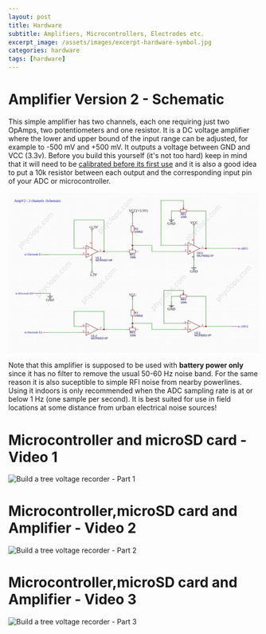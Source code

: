 ```yaml
---
layout: post
title: Hardware
subtitle: Amplifiers, Microcontrollers, Electrodes etc.
excerpt_image: /assets/images/excerpt-hardware-symbol.jpg
categories: hardware
tags: [hardware]
---
```


# Amplifier Version 2 - Schematic
This simple amplifier has two channels, each one requiring just two OpAmps, two potentiometers and one resistor. It is a DC voltage amplifier where the lower and upper bound of the input range can be adjusted, for example to -500 mV and +500 mV. It outputs a voltage between GND and VCC (3.3v). Before you build this yourself (it's not too hard) keep in mind that it will need to be [calibrated before its first use]() and it is also a good idea to put a 10k resistor between each output and the corresponding input pin of your ADC or microcontroller.

![](/assets/images/AmpV2-Schematic-Used-in-2022-2023-2024-Watermarked.jpg)

Note that this amplifier is supposed to be used with **battery power only** since it has no filter to remove the usual 50-60 Hz noise band. For the same reason it is also suceptible to simple RFI noise from nearby powerlines. Using it indoors is only recommended when the ADC sampling rate is at or below 1 Hz (one sample per second). It is best suited for use in field locations at some distance from urban electrical noise sources! 

# Microcontroller and microSD card - Video 1
![Build a tree voltage recorder - Part 1](//youtu.be/Cl2CVbAjqY4)


#  Microcontroller,microSD card and Amplifier - Video 2
![Build a tree voltage recorder - Part 2](//youtu.be/--fo21yq_ik)


# Microcontroller,microSD card and Amplifier - Video 3
![Build a tree voltage recorder - Part 3](//youtu.be/d0800QyAbI4)
